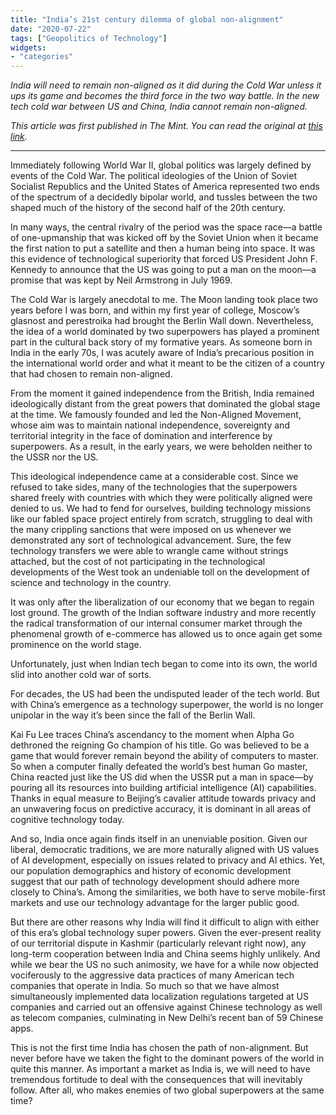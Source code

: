 ```yaml
---
title: "India’s 21st century dilemma of global non-alignment"
date: "2020-07-22"
tags: ["Geopolitics of Technology"]
widgets: 
- "categories"
---
```


*India will need to remain non-aligned as it did during the Cold War unless it ups its game and becomes the third force in the two way battle. In the new tech cold war between US and China, India cannot remain non-aligned.*
<!--more-->
*This article was first published in The Mint. You can read the original at [this link](https://www.livemint.com/opinion/columns/india-s-21st-century-dilemma-of-global-non-alignment-11595342198048.html).*

---

Immediately following World War II, global politics was largely defined by events of the Cold War. The political ideologies of the Union of Soviet Socialist Republics and the United States of America represented two ends of the spectrum of a decidedly bipolar world, and tussles between the two shaped much of the history of the second half of the 20th century.

In many ways, the central rivalry of the period was the space race—a battle of one-upmanship that was kicked off by the Soviet Union when it became the first nation to put a satellite and then a human being into space. It was this evidence of technological superiority that forced US President John F. Kennedy to announce that the US was going to put a man on the moon—a promise that was kept by Neil Armstrong in July 1969.

The Cold War is largely anecdotal to me. The Moon landing took place two years before I was born, and within my first year of college, Moscow’s glasnost and perestroika had brought the Berlin Wall down. Nevertheless, the idea of a world dominated by two superpowers has played a prominent part in the cultural back story of my formative years. As someone born in India in the early 70s, I was acutely aware of India’s precarious position in the international world order and what it meant to be the citizen of a country that had chosen to remain non-aligned.

From the moment it gained independence from the British, India remained ideologically distant from the great powers that dominated the global stage at the time. We famously founded and led the Non-Aligned Movement, whose aim was to maintain national independence, sovereignty and territorial integrity in the face of domination and interference by superpowers. As a result, in the early years, we were beholden neither to the USSR nor the US.

This ideological independence came at a considerable cost. Since we refused to take sides, many of the technologies that the superpowers shared freely with countries with which they were politically aligned were denied to us. We had to fend for ourselves, building technology missions like our fabled space project entirely from scratch, struggling to deal with the many crippling sanctions that were imposed on us whenever we demonstrated any sort of technological advancement. Sure, the few technology transfers we were able to wrangle came without strings attached, but the cost of not participating in the technological developments of the West took an undeniable toll on the development of science and technology in the country.

It was only after the liberalization of our economy that we began to regain lost ground. The growth of the Indian software industry and more recently the radical transformation of our internal consumer market through the phenomenal growth of e-commerce has allowed us to once again get some prominence on the world stage.

Unfortunately, just when Indian tech began to come into its own, the world slid into another cold war of sorts.

For decades, the US had been the undisputed leader of the tech world. But with China’s emergence as a technology superpower, the world is no longer unipolar in the way it’s been since the fall of the Berlin Wall.

Kai Fu Lee traces China’s ascendancy to the moment when Alpha Go dethroned the reigning Go champion of his title. Go was believed to be a game that would forever remain beyond the ability of computers to master. So when a computer finally defeated the world’s best human Go master, China reacted just like the US did when the USSR put a man in space—by pouring all its resources into building artificial intelligence (AI) capabilities. Thanks in equal measure to Beijing’s cavalier attitude towards privacy and an unwavering focus on predictive accuracy, it is dominant in all areas of cognitive technology today.

And so, India once again finds itself in an unenviable position. Given our liberal, democratic traditions, we are more naturally aligned with US values of AI development, especially on issues related to privacy and AI ethics. Yet, our population demographics and history of economic development suggest that our path of technology development should adhere more closely to China’s. Among the similarities, we both have to serve mobile-first markets and use our technology advantage for the larger public good.

But there are other reasons why India will find it difficult to align with either of this era’s global technology super powers. Given the ever-present reality of our territorial dispute in Kashmir (particularly relevant right now), any long-term cooperation between India and China seems highly unlikely. And while we bear the US no such animosity, we have for a while now objected vociferously to the aggressive data practices of many American tech companies that operate in India. So much so that we have almost simultaneously implemented data localization regulations targeted at US companies and carried out an offensive against Chinese technology as well as telecom companies, culminating in New Delhi’s recent ban of 59 Chinese apps.

This is not the first time India has chosen the path of non-alignment. But never before have we taken the fight to the dominant powers of the world in quite this manner. As important a market as India is, we will need to have tremendous fortitude to deal with the consequences that will inevitably follow. After all, who makes enemies of two global superpowers at the same time?

